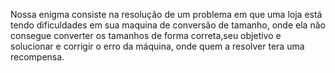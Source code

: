 Nossa enigma consiste na resolução de um problema em que uma loja está tendo dificuldades em sua maquina de conversão de tamanho, onde ela não consegue converter os tamanhos de forma correta,seu objetivo e solucionar e corrigir o erro da máquina, onde quem a resolver tera uma recompensa.
